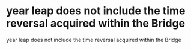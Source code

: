 # year leap does not include the time reversal acquired within the Bridge

year leap does not include the time reversal acquired within the Bridge